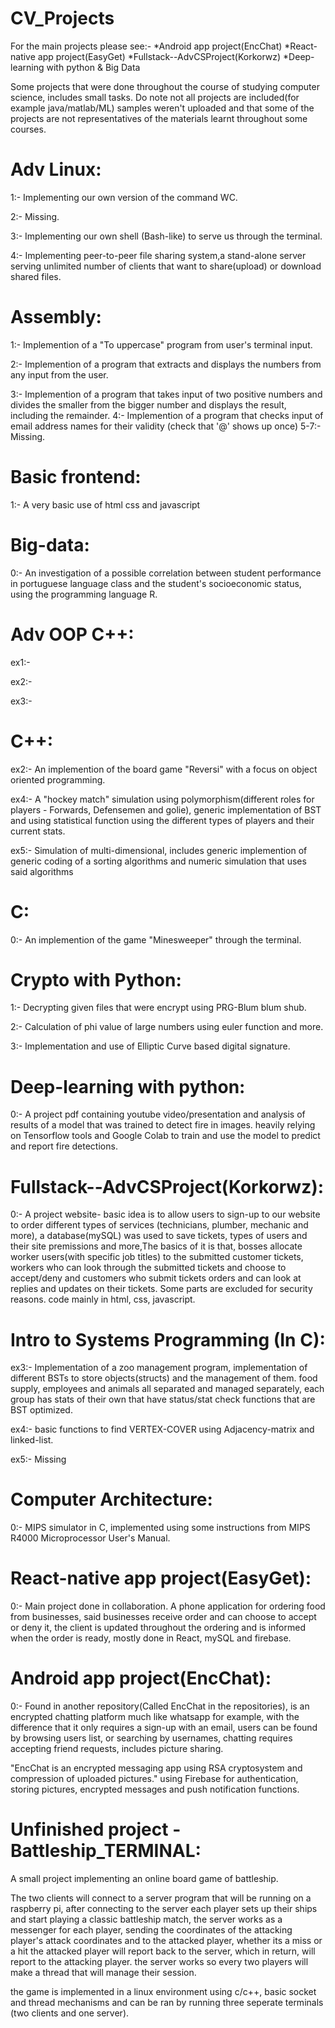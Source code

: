 # CV_Projects
For the main projects please see:-
*Android app project(EncChat)
*React-native app project(EasyGet)
*Fullstack--AdvCSProject(Korkorwz)
*Deep-learning with python & Big Data

Some projects that were done throughout the course of studying computer science, includes small tasks.
Do note not all projects are included(for example java/matlab/ML) samples weren't uploaded and that some of the projects are not representatives of the materials learnt throughout some courses.

# Adv Linux:
1:- Implementing our own version of the command WC.

2:- Missing.

3:- Implementing our own shell (Bash-like) to serve us through the terminal.

4:- Implementing peer-to-peer file sharing system,a stand-alone server serving unlimited number of clients that want to share(upload) or download shared files.

# Assembly:
1:- Implemention of a "To uppercase" program from user's terminal input.

2:- Implemention of a program that extracts and displays the numbers from any input from the user.

3:- Implemention of a program that takes input of two positive numbers and divides the smaller from the bigger number and displays the result, including the remainder.
4:- Implemention of a program that checks input of email address names for their validity (check that '@' shows up once)
5-7:- Missing.

# Basic frontend:
1:- A very basic use of html css and javascript

# Big-data:
0:- An investigation of a possible correlation between student performance in portuguese language class and the student's socioeconomic status, using the programming language R.

# Adv OOP C++:
ex1:- 

ex2:-
 
ex3:-

# C++:
ex2:- An implemention of the board game "Reversi" with a focus on object oriented programming.

ex4:- A "hockey match" simulation using polymorphism(different roles for players - Forwards, Defensemen and golie), generic implementation of BST and using                 statistical function using the different types of players and their current stats.

ex5:- Simulation of multi-dimensional, includes generic implemention of generic coding of a sorting algorithms and numeric simulation that uses said algorithms

# C:
0:- An implemention of the game "Minesweeper" through the terminal.

# Crypto with Python:
1:- Decrypting given files that were encrypt using PRG-Blum blum shub.

2:- Calculation of phi value of large numbers using euler function and more.

3:- Implementation and use of Elliptic Curve based digital signature.

# Deep-learning with python:
0:- A project pdf containing youtube video/presentation and analysis of results of a model that was trained to detect fire in images.
    heavily relying on Tensorflow tools and Google Colab to train and use the model to predict and report fire detections.

# Fullstack--AdvCSProject(Korkorwz):
0:- A project website- basic idea is to allow users to sign-up to our website to order different types of services (technicians, plumber, mechanic and more), a   database(mySQL) was used to save tickets, types of users and their site premissions and more,The basics of it is that, bosses allocate worker users(with specific job titles) to the submitted customer tickets, workers who can look through the submitted tickets and choose to accept/deny and customers who submit tickets orders and can look at replies and updates on their tickets. Some parts are excluded for security reasons.
code mainly in html, css, javascript.

# Intro to Systems Programming (In C): 
ex3:- Implementation of a zoo management program, implementation of different BSTs to store objects(structs) and the management of them. food supply, employees and animals all separated and managed separately, each group has stats of their own that have status/stat check functions that are BST optimized.

ex4:- basic functions to find VERTEX-COVER using Adjacency-matrix and linked-list.

ex5:- Missing

# Computer Architecture:
0:- MIPS simulator in C, implemented using some instructions from MIPS R4000 Microprocessor User's Manual.

# React-native app project(EasyGet):
0:- Main project done in collaboration. A phone application for ordering food from businesses, said businesses receive order and can choose to accept or deny it, the client is updated throughout the ordering and is informed when the order is ready, mostly done in React, mySQL and firebase.

# Android app project(EncChat):
0:- Found in another repository(Called EncChat in the repositories), is an encrypted chatting platform much like whatsapp for example, with the difference that it only requires a sign-up with an email, users can be found by browsing users list, or searching by usernames, chatting requires accepting friend requests, includes picture sharing.

"EncChat is an encrypted messaging app using RSA cryptosystem and compression of uploaded pictures."
using Firebase for authentication, storing pictures, encrypted messages and push notification functions.

# Unfinished project - Battleship_TERMINAL:
A small project implementing an online board game of battleship.

The two clients will connect to a server program that will be running on a raspberry pi, <in process of giving option to choose board size> after connecting to the server each player sets up their ships and start playing a classic battleship match, the server works as a messenger for each player, sending the coordinates of the attacking player's attack coordinates and to the attacked player, whether its a miss or a hit the attacked player will report back to the server, which in return, will report to the attacking player. the server works so every two players will make a thread that will manage their session.
 
 the game is implemented in a linux environment using c/c++, basic socket and thread mechanisms and can be ran by running three seperate terminals (two clients and one server).
